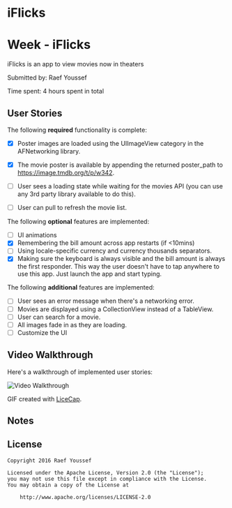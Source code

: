 # iFlicks
# Week  - iFlicks

iFlicks is an app to view movies now in theaters

Submitted by: Raef Youssef

Time spent: 4 hours spent in total

## User Stories

The following **required** functionality is complete:

* [x] Poster images are loaded using the UIImageView category in the AFNetworking library.
* [x] The movie poster is available by appending the returned poster_path to https://image.tmdb.org/t/p/w342.
* [ ] User sees a loading state while waiting for the movies API (you can use any 3rd party library available to do this).
* [ ] User can pull to refresh the movie list.


The following **optional** features are implemented:
* [ ] UI animations
* [x] Remembering the bill amount across app restarts (if <10mins)
* [ ] Using locale-specific currency and currency thousands separators.
* [x] Making sure the keyboard is always visible and the bill amount is always the first responder. This way the user doesn't have to tap anywhere to use this app. Just launch the app and start typing.

The following **additional** features are implemented:
* [ ] User sees an error message when there's a networking error.
* [ ] Movies are displayed using a CollectionView instead of a TableView.
* [ ] User can search for a movie.
* [ ] All images fade in as they are loading.
* [ ] Customize the UI

## Video Walkthrough 

Here's a walkthrough of implemented user stories:

<img src='http://i.imgur.com/l36cCGO.gifv' title='Video Walkthrough' width='' alt='Video Walkthrough' />

GIF created with [LiceCap](http://www.cockos.com/licecap/).

## Notes

## License

    Copyright 2016 Raef Youssef

    Licensed under the Apache License, Version 2.0 (the "License");
    you may not use this file except in compliance with the License.
    You may obtain a copy of the License at

        http://www.apache.org/licenses/LICENSE-2.0
